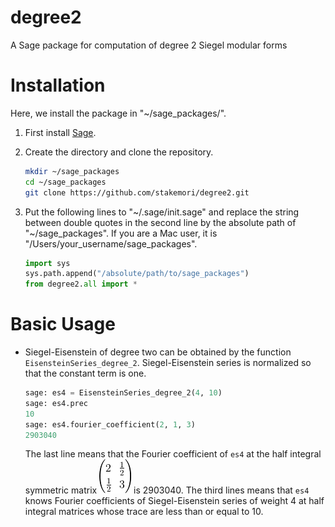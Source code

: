 # degree2

A Sage package for computation of degree 2 Siegel modular forms

# Installation
Here, we install the package in "~/sage\_packages/".

1. First install [Sage](http://www.sagemath.org/).

2. Create the directory and clone the repository.

    ```sh
    mkdir ~/sage_packages
    cd ~/sage_packages
    git clone https://github.com/stakemori/degree2.git
    ```

3. Put the following lines to "~/.sage/init.sage" and replace the
   string between double quotes in the second line by the absolute
   path of "~/sage\_packages".
   If you are a Mac user, it is "/Users/your\_username/sage_packages".

    ```python
    import sys
    sys.path.append("/absolute/path/to/sage_packages")
    from degree2.all import *
    ```
# Basic Usage

* Siegel-Eisenstein of degree two can be obtained by the function
  `EisensteinSeries_degree_2`. Siegel-Eisenstein series is normalized
  so that the constant term is one.

    ```python
    sage: es4 = EisensteinSeries_degree_2(4, 10)
    sage: es4.prec
    10
    sage: es4.fourier_coefficient(2, 1, 3)
    2903040
    ```
  The last line means that the Fourier coefficient of `es4` at the
  half integral symmetric matrix ![alt text](./images/mat1.png) is 2903040.
  The third lines means that `es4` knows Fourier coefficients of
  Siegel-Eisenstein series of weight 4
  at half integral matrices whose trace are less than or equal to 10.
